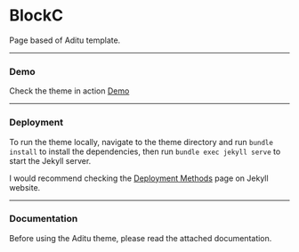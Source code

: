 # BlockC

Page based of Aditu template. 

* * *

### Demo

Check the theme in action [Demo](https://aditu.netlify.com/)

* * *

### Deployment

To run the theme locally, navigate to the theme directory and run `bundle install` to install the dependencies, then run `bundle exec jekyll serve` to start the Jekyll server.

I would recommend checking the [Deployment Methods](https://jekyllrb.com/docs/deployment-methods/) page on Jekyll website.


* * *

### Documentation

Before using the Aditu theme, please read the attached documentation.
